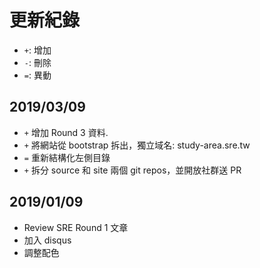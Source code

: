 
# 更新紀錄

* `+`: 增加
* `-`: 刪除
* `=`: 異動

## 2019/03/09

* `+` 增加 Round 3 資料.
* `+` 將網站從 bootstrap 拆出，獨立域名: study-area.sre.tw
* `=` 重新結構化左側目錄
* `+` 拆分 source 和 site 兩個 git repos，並開放社群送 PR


## 2019/01/09

* Review SRE Round 1 文章
* 加入 disqus
* 調整配色